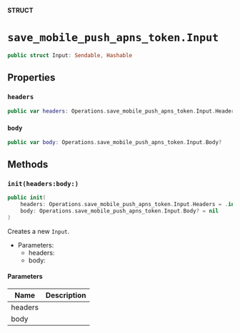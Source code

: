 **STRUCT**

# `save_mobile_push_apns_token.Input`

```swift
public struct Input: Sendable, Hashable
```

## Properties
### `headers`

```swift
public var headers: Operations.save_mobile_push_apns_token.Input.Headers
```

### `body`

```swift
public var body: Operations.save_mobile_push_apns_token.Input.Body?
```

## Methods
### `init(headers:body:)`

```swift
public init(
    headers: Operations.save_mobile_push_apns_token.Input.Headers = .init(),
    body: Operations.save_mobile_push_apns_token.Input.Body? = nil
)
```

Creates a new `Input`.

- Parameters:
  - headers:
  - body:

#### Parameters

| Name | Description |
| ---- | ----------- |
| headers |  |
| body |  |